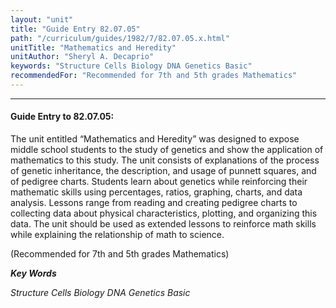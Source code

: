 ```yaml
---
layout: "unit"
title: "Guide Entry 82.07.05"
path: "/curriculum/guides/1982/7/82.07.05.x.html"
unitTitle: "Mathematics and Heredity"
unitAuthor: "Sheryl A. Decaprio"
keywords: "Structure Cells Biology DNA Genetics Basic"
recommendedFor: "Recommended for 7th and 5th grades Mathematics"
---
```

<body>
<hr/>
<h4>
Guide Entry to 82.07.05:
</h4>
The unit entitled “Mathematics and Heredity” was designed to expose middle school students to the study of genetics and show the application of mathematics to this study.  The unit consists of explanations of the process of genetic inheritance, the description, and usage of punnett squares, and of pedigree charts.  Students learn about genetics while reinforcing their mathematic skills using percentages, ratios, graphing, charts, and data analysis.  Lessons range from reading and creating pedigree charts to collecting data about physical characteristics, plotting, and organizing this data. The unit should be used as extended lessons to reinforce math skills while explaining the relationship of math to science.
<p>
(Recommended for 7th and 5th grades Mathematics)
</p>
<p>
<b>
<i>
Key Words
</i>
</b>
<br/>
</p>
<p>
<i>
Structure Cells Biology DNA Genetics Basic
</i>
</p>
</body>
